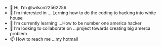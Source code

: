 - 👋 Hi, I’m @wilson22562256
- 👀 I’m interested in ... Lerning how to do the coding to hacking into white house 
- 🌱 I’m currently learning ...How to be number one america hacker 
- 💞️ I’m looking to collaborate on ...project towards creating big amerca problem 
- 📫 How to reach me ...my hotmail 

<!---
wilson22562256/wilson22562256 is a ✨ special ✨ repository because its `README.md` (this file) appears on your GitHub profile.
You can click the Preview link to take a look at your changes.
--->
